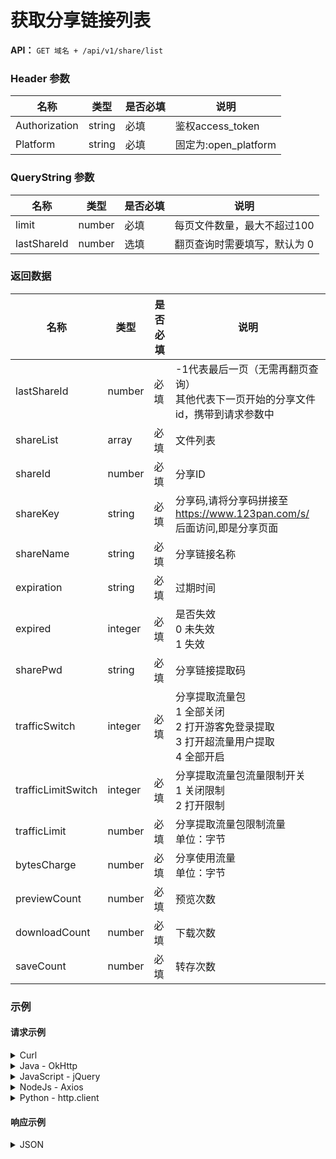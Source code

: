 # 获取分享链接列表

**API：** `GET 域名 + /api/v1/share/list`

### Header 参数

| 名称          | 类型   | 是否必填 | 说明               |
|---------------|--------|----------|--------------------|
| Authorization | string | 必填     | 鉴权access_token   |
| Platform      | string | 必填     | 固定为:open\_platform |

### QueryString 参数

| 名称        | 类型   | 是否必填 | 说明                       |
|-------------|--------|----------|----------------------------|
| limit       | number | 必填     | 每页文件数量，最大不超过100    |
| lastShareId | number | 选填     | 翻页查询时需要填写，默认为 0 |

### 返回数据

| 名称               | 类型    | 是否必填 | 说明                                                                                              |
|--------------------|---------|----------|---------------------------------------------------------------------------------------------------|
| lastShareId        | number  | 必填     | -1代表最后一页（无需再翻页查询）<br>其他代表下一页开始的分享文件id，携带到请求参数中                  |
| shareList          | array   | 必填     | 文件列表                                                                                          |
| shareId            | number  | 必填     | 分享ID                                                                                            |
| shareKey           | string  | 必填     | 分享码,请将分享码拼接至 https://www.123pan.com/s/ 后面访问,即是分享页面                           |
| shareName          | string  | 必填     | 分享链接名称                                                                                      |
| expiration         | string  | 必填     | 过期时间                                                                                          |
| expired            | integer | 必填     | 是否失效<br>0  未失效<br>1  失效                                                                  |
| sharePwd           | string  | 必填     | 分享链接提取码                                                                                    |
| trafficSwitch      | integer | 必填     | 分享提取流量包<br>1 全部关闭<br>2 打开游客免登录提取<br>3 打开超流量用户提取<br>4 全部开启           |
| trafficLimitSwitch | integer | 必填     | 分享提取流量包流量限制开关<br>1 关闭限制<br>2 打开限制                                              |
| trafficLimit       | number  | 必填     | 分享提取流量包限制流量<br>单位：字节                                                               |
| bytesCharge        | number  | 必填     | 分享使用流量<br>单位：字节                                                                       |
| previewCount       | number  | 必填     | 预览次数                                                                                          |
| downloadCount      | number  | 必填     | 下载次数                                                                                          |
| saveCount          | number  | 必填     | 转存次数                                                                                          |

### 示例

#### 请求示例

<details>
<summary>Curl</summary>

```shell
curl --location 'https://open-api.123pan.com/api/v1/share/list?limit=10&lastShareId=0' \
--header 'Content-Type: application/json' \
--header 'Platform: open_platform' \
--header 'Authorization: Bearer eyJhbGciOiJIUzI1NiIsInR5cCI6IkpXVCJ9.eyJl...(过长省略)' \
```

</details>

<details>
<summary>Java - OkHttp</summary>

```java
OkHttpClient client = new OkHttpClient().newBuilder()
.build();
MediaType mediaType = MediaType.parse("application/json");
RequestBody body = RequestBody.create(mediaType, "{\n    \"shareIdList\": [87187530],\n    \"trafficSwitch\": 2,\n    \"trafficLimitSwitch\": 2,\n    \"trafficLimit\": 1073741824\n}");
Request request = new Request.Builder()
.url("https://open-api.123pan.com/api/v1/share/list/info")
.method("PUT", body)
.addHeader("Content-Type", "application/json")
.addHeader("Platform", "open_platform")
.addHeader("Authorization", "Bearer eyJhbGciOiJIUzI1NiIsInR5cCI6IkpXVCJ9.eyJl...(过长省略)")
.build();
Response response = client.newCall(request).execute();
```

</details>

<details>
<summary>JavaScript - jQuery</summary>

```javascript
var settings = {
  "url": "https://open-api.123pan.com/api/v1/share/list/info",
  "method": "PUT",
  "timeout": 0,
  "headers": {
    "Content-Type": "application/json",
    "Platform": "open_platform",
    "Authorization": "Bearer eyJhbGciOiJIUzI1NiIsInR5cCI6IkpXVCJ9.eyJl...(过长省略)"
  },
  "data": JSON.stringify({
    "shareIdList": [
      87187530
    ],
    "trafficSwitch": 2,
    "trafficLimitSwitch": 2,
    "trafficLimit": 1073741824
  }),
};

$.ajax(settings).done(function (response) {
  console.log(response);
});
```

</details>

<details>
<summary>NodeJs - Axios</summary>

```javascript
const axios = require('axios');
let data = JSON.stringify({
  "shareIdList": [
    87187530
  ],
  "trafficSwitch": 2,
  "trafficLimitSwitch": 2,
  "trafficLimit": 1073741824
});

let config = {
  method: 'put',
  maxBodyLength: Infinity,
  url: 'https://open-api.123pan.com/api/v1/share/list/info',
  headers: { 
    'Content-Type': 'application/json', 
    'Platform': 'open_platform', 
    'Authorization': 'Bearer eyJhbGciOiJIUzI1NiIsInR5cCI6IkpXVCJ9.eyJl...(过长省略)'
  },
  data : data
};

axios.request(config)
.then((response) => {
  console.log(JSON.stringify(response.data));
})
.catch((error) => {
  console.log(error);
});
```

</details>

<details>
<summary>Python - http.client</summary>

```python
import http.client
import json

conn = http.client.HTTPSConnection("open-api.123pan.com")
payload = json.dumps({
    "shareIdList": [
        87187530
    ],
    "trafficSwitch": 2,
    "trafficLimitSwitch": 2,
    "trafficLimit": 1073741824
})
headers = {
    'Content-Type': 'application/json',
    'Platform': 'open_platform',
    'Authorization': 'Bearer eyJhbGciOiJIUzI1NiIsInR5cCI6IkpXVCJ9.eyJl...(过长省略)'
}
conn.request("PUT", "/api/v1/share/list/info", payload, headers)
res = conn.getresponse()
data = res.read()
print(data.decode("utf-8"))
```

</details>

#### 响应示例
<details>
<summary>JSON</summary>

```json
{
  "code": 0,
  "message": "ok",
  "data": {
    "shareList": [
      {
        "shareId": 87184746,
        "shareKey": "PvitVv-OScLH",
        "shareName": "123pan-service-worker.exe",
        "expiration": "2025-02-25 10:12:45",
        "expired": 0,
        "sharePwd": "3YqT",
        "trafficSwitch": 2,
        "trafficLimitSwitch": 1,
        "trafficLimit": 0,
        "previewCount": 1,
        "downloadCount": 2,
        "saveCount": 1,
        "bytesCharge": 0
      },
      {
        "shareId": 87184747,
        "shareKey": "PvitVv-RScLH",
        "shareName": "123pan-service-worker.exe",
        "expiration": "2025-02-25 10:13:07",
        "expired": 0,
        "sharePwd": "",
        "trafficSwitch": 2,
        "trafficLimitSwitch": 1,
        "trafficLimit": 0,
        "previewCount": 2,
        "downloadCount": 3,
        "saveCount": 1,
        "bytesCharge": 0
      }
    ],
    "lastShareId": -1
  },
  "x-traceID": "03c16631-eb4d-443e-b4a6-c665ddd5ebdd_kong-db-5898fdd8c6-wgsts"
}
```

</details>
